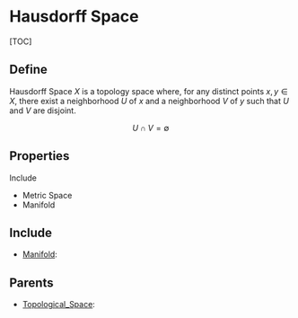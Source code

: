# Hausdorff Space

[TOC]

## Define

Hausdorff Space $X$ is a topology space where, for any distinct points $x, y \in X$, there exist a neighborhood $U$ of $x$ and a neighborhood $V$ of $y$ such that $U$ and $V$ are disjoint.

$$
U \cap V = \emptyset
$$

## Properties

Include

* Metric Space  
* Manifold

## Include

- [Manifold](./Manifold.md): 

## Parents

- [Topological_Space](./Topological_Space.md): 

